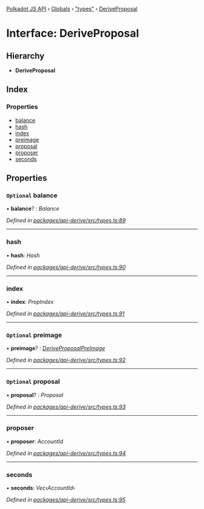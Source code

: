 [Polkadot JS API](../README.md) › [Globals](../globals.md) › ["types"](../modules/_types_.md) › [DeriveProposal](_types_.deriveproposal.md)

# Interface: DeriveProposal

## Hierarchy

* **DeriveProposal**

## Index

### Properties

* [balance](_types_.deriveproposal.md#optional-balance)
* [hash](_types_.deriveproposal.md#hash)
* [index](_types_.deriveproposal.md#index)
* [preimage](_types_.deriveproposal.md#optional-preimage)
* [proposal](_types_.deriveproposal.md#optional-proposal)
* [proposer](_types_.deriveproposal.md#proposer)
* [seconds](_types_.deriveproposal.md#seconds)

## Properties

### `Optional` balance

• **balance**? : *Balance*

*Defined in [packages/api-derive/src/types.ts:89](https://github.com/polkadot-js/api/blob/6bf0d5eea/packages/api-derive/src/types.ts#L89)*

___

###  hash

• **hash**: *Hash*

*Defined in [packages/api-derive/src/types.ts:90](https://github.com/polkadot-js/api/blob/6bf0d5eea/packages/api-derive/src/types.ts#L90)*

___

###  index

• **index**: *PropIndex*

*Defined in [packages/api-derive/src/types.ts:91](https://github.com/polkadot-js/api/blob/6bf0d5eea/packages/api-derive/src/types.ts#L91)*

___

### `Optional` preimage

• **preimage**? : *[DeriveProposalPreImage](_types_.deriveproposalpreimage.md)*

*Defined in [packages/api-derive/src/types.ts:92](https://github.com/polkadot-js/api/blob/6bf0d5eea/packages/api-derive/src/types.ts#L92)*

___

### `Optional` proposal

• **proposal**? : *Proposal*

*Defined in [packages/api-derive/src/types.ts:93](https://github.com/polkadot-js/api/blob/6bf0d5eea/packages/api-derive/src/types.ts#L93)*

___

###  proposer

• **proposer**: *AccountId*

*Defined in [packages/api-derive/src/types.ts:94](https://github.com/polkadot-js/api/blob/6bf0d5eea/packages/api-derive/src/types.ts#L94)*

___

###  seconds

• **seconds**: *Vec‹AccountId›*

*Defined in [packages/api-derive/src/types.ts:95](https://github.com/polkadot-js/api/blob/6bf0d5eea/packages/api-derive/src/types.ts#L95)*

